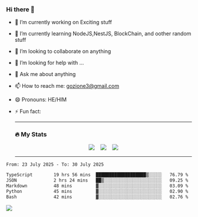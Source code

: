 ### Hi there 👋

<!--
**charlieScript/charlieScript** is a ✨ _special_ ✨ repository because its `README.md` (this file) appears on your GitHub profile.

Here are some ideas to get you started: -->

- 🔭 I’m currently working on Exciting stuff
- 🌱 I’m currently learning NodeJS,NestJS, BlockChain, and oother random stuff
- 👯 I’m looking to collaborate on anything
- 🤔 I’m looking for help with ...
- 💬 Ask me about anything
- 📫 How to reach me: gozione3@gmail.com
- 😄 Pronouns: HE/HIM
- ⚡ Fun fact:


  ---

  ### :fire: My Stats

  <div id="stats" align="center">
  <img src="http://github-readme-streak-stats.herokuapp.com?user=charlieScript&theme=dark&date_format=M%20j%5B%2C%20Y%5D" />&nbsp;&nbsp;&nbsp;
  <img src="https://github-readme-stats.vercel.app/api/top-langs/?username=charlieScript&layout=compact&theme=vision-friendly-dark"/>&nbsp;&nbsp;&nbsp;
  <img src="https://github-readme-stats.vercel.app/api?username=charlieScript&show_icons=true&theme=radical"/>
  </div>

  ---



<!--START_SECTION:waka-->

```txt
From: 23 July 2025 - To: 30 July 2025

TypeScript        19 hrs 56 mins  ███████████████████▒░░░░░   76.79 %
JSON              2 hrs 24 mins   ██▒░░░░░░░░░░░░░░░░░░░░░░   09.25 %
Markdown          48 mins         ▓░░░░░░░░░░░░░░░░░░░░░░░░   03.09 %
Python            45 mins         ▓░░░░░░░░░░░░░░░░░░░░░░░░   02.90 %
Bash              42 mins         ▓░░░░░░░░░░░░░░░░░░░░░░░░   02.76 %
```

<!--END_SECTION:waka-->
![](https://komarev.com/ghpvc/?username=charlieScript)
